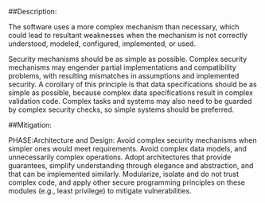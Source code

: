 ##Description:

The software uses a more complex mechanism than necessary, which could lead to resultant weaknesses when the mechanism is not correctly understood, modeled, configured, implemented, or used.

Security mechanisms should be as simple as possible. Complex security mechanisms may engender partial implementations and compatibility problems, with resulting mismatches in assumptions and implemented security. A corollary of this principle is that data specifications should be as simple as possible, because complex data specifications result in complex validation code. Complex tasks and systems may also need to be guarded by complex security checks, so simple systems should be preferred.

##Mitigation:


PHASE:Architecture and Design:
Avoid complex security mechanisms when simpler ones would meet requirements. Avoid complex data models, and unnecessarily complex operations. Adopt architectures that provide guarantees, simplify understanding through elegance and abstraction, and that can be implemented similarly. Modularize, isolate and do not trust complex code, and apply other secure programming principles on these modules (e.g., least privilege) to mitigate vulnerabilities.

